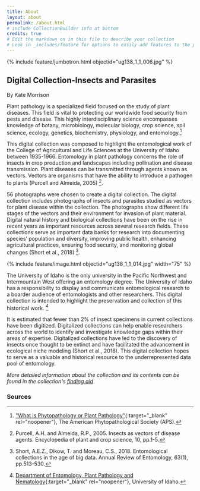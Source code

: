 ```yaml
---
title: About
layout: about
permalink: /about.html
# include CollectionBuilder info at bottom
credits: true
# Edit the markdown on in this file to describe your collection
# Look in _includes/feature for options to easily add features to the page
---
```


{% include feature/jumbotron.html objectid="ug138_1_1_006.jpg" %} 

## Digital Collection-Insects and Parasites 
By Kate Morrison

Plant pathology is a specialized field focused on the study of plant diseases. This field is vital to protecting our worldwide food security from pests and disease. This highly interdisciplinary science encompasses knowledge of botany, microbiology, molecular biology, crop science, soil science, ecology, genetics, biochemistry, physiology, and entomology.[^1]  

This digital collection was composed to highlight the entomological work of the College of Agricultural and Life Sciences at the University of Idaho between 1935-1966. Entomology in plant pathology concerns the role of insects in crop production and landscapes including pollination and disease transmission. Plant diseases can be transmitted through agents known as vectors. Vectors are organisms that have the ability to introduce a pathogen to plants (Purcell and Almeida, 2005) [^2].

56 photographs were chosen to create a digital collection. The digital collection includes photographs of insects and parasites studied as vectors for plant disease within the collection. The photographs show different life stages of the vectors and their environment for invasion of plant material. Digital natural history and biological collections have been on the rise in recent years as important resources across several research fields. These collections serve as important data banks for research into documenting species’ population and diversity, improving public health, enhancing agricultural practices, ensuring food security, and monitoring global changes (Short et al., 2018) [^3]. 

{% include feature/image.html objectid="ug138_1_1_014.jpg" width="75" %} 

The University of Idaho is the only university in the Pacific Northwest and Intermountain West offering an entomology degree. The University of Idaho has a responsibility to display and communicate entomological research to a boarder audience of entomologists and other researchers. This digital collection is intended to highlight the preservation and collection of this historical work. [^4]

It is estimated that fewer than 2% of insect specimens in current collections have been digitized. Digitalized collections can help enable researchers across the world to identify and investigate knowledge gaps within their areas of expertise. Digitalized collections have led to the discovery of insects once thought to be extinct and have facilitated the advancement in ecological niche modeling (Short et al., 2018). This digital collection hopes to serve as a valuable and historical resource to the underrepresented data pool of entomology. 

*More detailed information about the collection and its contents can be found in the collection's [finding aid](https://archiveswest.orbiscascade.org/ark:80444/xv489597)*

### Sources

[^1]: ["What is Phytopathology or Plant Pathology"](https://www.apsnet.org/about/Pages/WhatisPhytopathology.aspx){:target="_blank" rel="noopener"}, The American Phytopathological Society (APS).

[^2]: Purcell, A.H. and Almeida, R.P., 2005. Insects as vectors of disease agents. Encyclopedia of plant and crop science, 10, pp.1-5. 

[^3]: Short, A.E.Z., Dikow, T. and Moreau, C.S., 2018. Entomological collections in the age of big data. Annual Review of Entomology, 63(1), pp.513-530. 

[^4]: [Department of Entomology, Plant Pathology and Nematology](https://www.uidaho.edu/cals/entomology-plant-pathology-and-nematology){:target="_blank" rel="noopener"}, University of Idaho.